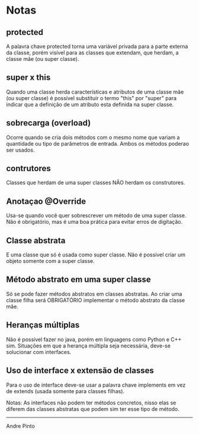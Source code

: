 # Notas

## protected
A palavra chave protected torna uma variável privada para a parte externa da classe, porém visível para as classes que extendam, que herdam, a classe mãe (ou super classe).

## super x this
Quando uma classe herda características e atributos de uma classe mãe (ou super classe) é possível substituir o termo "this" por "super" para indicar que a definição de um atributo esta definida na super classe.

## sobrecarga (overload)
Ocorre quando se cria dois métodos com o mesmo nome que variam a quantidade ou tipo de parâmetros de entrada. Ambos os métodos poderao ser usados.

## contrutores
Classes que herdam de uma super classes NÃO herdam os construtores.

## Anotaçao @Override
Usa-se quando você quer sobrescrever um método de uma super classe. Não é obrigatório, mas é uma boa prática para evitar erros de digitação.

## Classe abstrata
E uma classe que só é usada como super classe. Não é possível criar um objeto somente com a super classe.

## Método abstrato em uma super classe
Só se pode fazer métodos abstratos em classes abstratas. Ao criar uma classe filha será OBRIGATÓRIO implementar o método abstrato da classe mãe.

## Heranças múltiplas
Não é possível fazer no java, porém em linguagens como Python e C++ sim. Situações em que a herança múltipla seja necessária, deve-se solucionar com interfaces.

## Uso de interface x extensão de classes
Para o uso de interface deve-se usar a palavra chave implements em vez de extends (usada somente para classes filhas).

Notas:
As interfaces não podem ter métodos concretos, nisso elas se diferem das classes abstratas que podem sim ter esse tipo de método.

---
Andre Pinto
